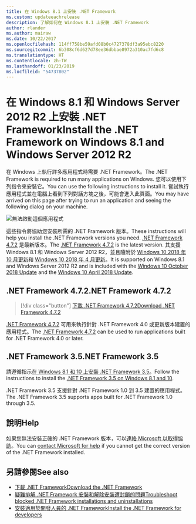 ```yaml
---
title: 在 Windows 8.1 上安裝 .NET Framework
ms.custom: updateeachrelease
description: 了解如何在 Windows 8.1 上安裝 .NET Framework
author: rlander
ms.author: mairaw
ms.date: 10/22/2017
ms.openlocfilehash: 114ff758be59afd08b0c4727378df3a95ebc8220
ms.sourcegitcommit: 6b308cf6d627d78ee36dbbae8972a310ac7fd6c8
ms.translationtype: HT
ms.contentlocale: zh-TW
ms.lasthandoff: 01/23/2019
ms.locfileid: "54737802"
---
```

# <a name="install-the-net-framework-on-windows-81-and-windows-server-2012-r2"></a><span data-ttu-id="3cd49-103">在 Windows 8.1 和 Windows Server 2012 R2 上安裝 .NET Framework</span><span class="sxs-lookup"><span data-stu-id="3cd49-103">Install the .NET Framework on Windows 8.1 and Windows Server 2012 R2</span></span>

<span data-ttu-id="3cd49-104">在 Windows 上執行許多應用程式時需要 .NET Framework。</span><span class="sxs-lookup"><span data-stu-id="3cd49-104">The .NET Framework is required to run many applications on Windows.</span></span> <span data-ttu-id="3cd49-105">您可以使用下列指令來安裝它。</span><span class="sxs-lookup"><span data-stu-id="3cd49-105">You can use the following instructions to install it.</span></span> <span data-ttu-id="3cd49-106">嘗試執行應用程式並在電腦上看到下列對話方塊之後，可能會進入此頁面。</span><span class="sxs-lookup"><span data-stu-id="3cd49-106">You may have arrived on this page after trying to run an application and seeing the following dialog on your machine.</span></span>

![無法啟動這個應用程式](./media/this-application-could-not-be-started.png)

<span data-ttu-id="3cd49-108">這些指令將協助您安裝所需的 .NET Framework 版本。</span><span class="sxs-lookup"><span data-stu-id="3cd49-108">These instructions will help you install the .NET Framework versions you need.</span></span> <span data-ttu-id="3cd49-109">[.NET Framework 4.7.2](https://go.microsoft.com/fwlink/?LinkID=863255) 是最新版本。</span><span class="sxs-lookup"><span data-stu-id="3cd49-109">The [.NET Framework 4.7.2](https://go.microsoft.com/fwlink/?LinkID=863255) is the latest version.</span></span> <span data-ttu-id="3cd49-110">其支援 Windows 8.1 和 Windows Server 2012 R2，並且隨附於 [Windows 10 2018 年 10 月更新](https://support.microsoft.com/en-us/help/4028685/windows-10-get-the-update)和 [Windows 10 2018 年 4 月更新](https://www.microsoft.com/software-download/windows10)。</span><span class="sxs-lookup"><span data-stu-id="3cd49-110">It is supported on Windows 8.1 and Windows Server 2012 R2 and is included with the [Windows 10 October 2018 Update](https://support.microsoft.com/en-us/help/4028685/windows-10-get-the-update) and the [Windows 10 April 2018 Update](https://www.microsoft.com/software-download/windows10).</span></span>

## <a name="net-framework-472"></a><span data-ttu-id="3cd49-111">.NET Framework 4.7.2</span><span class="sxs-lookup"><span data-stu-id="3cd49-111">.NET Framework 4.7.2</span></span>

> [!div class="button"]
> [<span data-ttu-id="3cd49-112">下載 .NET Framework 4.7.2</span><span class="sxs-lookup"><span data-stu-id="3cd49-112">Download .NET Framework 4.7.2</span></span>](https://www.microsoft.com/net/download/thank-you/net472?utm_source=ms-docs&utm_medium=referral)

<span data-ttu-id="3cd49-113">[.NET Framework 4.7.2](https://go.microsoft.com/fwlink/?LinkID=863255) 可用來執行針對 .NET Framework 4.0 或更新版本建置的應用程式。</span><span class="sxs-lookup"><span data-stu-id="3cd49-113">The [.NET Framework 4.7.2](https://go.microsoft.com/fwlink/?LinkID=863255) can be used to run applications built for .NET Framework 4.0 or later.</span></span>

## <a name="net-framework-35"></a><span data-ttu-id="3cd49-114">.NET Framework 3.5</span><span class="sxs-lookup"><span data-stu-id="3cd49-114">.NET Framework 3.5</span></span>

<span data-ttu-id="3cd49-115">請遵循指示[在 Windows 8.1 和 10 上安裝 .NET Framework 3.5](dotnet-35-windows-10.md)。</span><span class="sxs-lookup"><span data-stu-id="3cd49-115">Follow the instructions to install the [.NET Framework 3.5 on Windows 8.1 and 10](dotnet-35-windows-10.md).</span></span>

<span data-ttu-id="3cd49-116">.NET Framework 3.5 支援針對 .NET Framework 1.0 到 3.5 建置的應用程式。</span><span class="sxs-lookup"><span data-stu-id="3cd49-116">The .NET Framework 3.5 supports apps built for .NET Framework 1.0 through 3.5.</span></span>

## <a name="help"></a><span data-ttu-id="3cd49-117">說明</span><span class="sxs-lookup"><span data-stu-id="3cd49-117">Help</span></span>

<span data-ttu-id="3cd49-118">如果您無法安裝正確的 .NET Framework 版本，可以[連絡 Microsoft 以取得協助](mailto:dotnet-install-help@service.microsoft.com?subject=Install-Help)。</span><span class="sxs-lookup"><span data-stu-id="3cd49-118">You can [contact Microsoft for help](mailto:dotnet-install-help@service.microsoft.com?subject=Install-Help) if you cannot get the correct version of the .NET Framework installed.</span></span>

## <a name="see-also"></a><span data-ttu-id="3cd49-119">另請參閱</span><span class="sxs-lookup"><span data-stu-id="3cd49-119">See also</span></span>

- [<span data-ttu-id="3cd49-120">下載 .NET Framework</span><span class="sxs-lookup"><span data-stu-id="3cd49-120">Download the .NET Framework</span></span>](https://www.microsoft.com/net/download/framework?utm_source=ms-docs&utm_medium=referral)
- [<span data-ttu-id="3cd49-121">疑難排解 .NET Framework 安裝和解除安裝遭封鎖的問題</span><span class="sxs-lookup"><span data-stu-id="3cd49-121">Troubleshoot blocked .NET Framework installations and uninstallations</span></span>](troubleshoot-blocked-installations-and-uninstallations.md)
- [<span data-ttu-id="3cd49-122">安裝適用於開發人員的 .NET Framework</span><span class="sxs-lookup"><span data-stu-id="3cd49-122">Install the .NET Framework for developers</span></span>](guide-for-developers.md)
